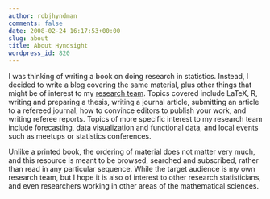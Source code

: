 ```yaml
---
author: robjhyndman
comments: false
date: 2008-02-24 16:17:53+00:00
slug: about
title: About Hyndsight
wordpress_id: 820
---
```


I was thinking of writing a book on doing research in statistics. Instead, I decided to write a blog covering the same material, plus other things that might be of interest to my [research team](http://robjhyndman.com/research-team). Topics covered include LaTeX, R, writing and preparing a thesis, writing a journal article, submitting an article to a refereed journal, how to convince editors to publish your work, and writing referee reports. Topics of more specific interest to my research team include forecasting, data visualization and functional data, and local events such as meetups or statistics conferences.

Unlike a printed book, the ordering of material does not matter very much, and this resource is meant to be browsed, searched and subscribed, rather than read in any particular sequence. While the target audience is my own research team, but I hope it is also of interest to other research statisticians, and even researchers working in other areas of the mathematical sciences.
